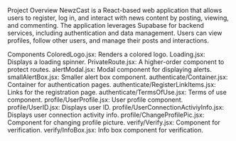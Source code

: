 Project Overview
NewzCast is a React-based web application that allows users to register, log in, and interact with news content by posting, viewing, and commenting. The application leverages Supabase for backend services, including authentication and data management. Users can view profiles, follow other users, and manage their posts and interactions.

Components
ColoredLogo.jsx: Renders a colored logo.
Loading.jsx: Displays a loading spinner.
PrivateRoute.jsx: A higher-order component to protect routes.
alertModal.jsx: Modal component for displaying alerts.
smallAlertBox.jsx: Smaller alert box component.
authenticate/Container.jsx: Container for authentication pages.
authenticate/RegisterLinkItems.jsx: Links for the registration page.
authenticate/TermsOfUse.jsx: Terms of use component.
profile/UserProfile.jsx: User profile component.
profile/UserID.jsx: Displays user ID.
profile/UserConnectionActiviyInfo.jsx: Displays user connection activity info.
profile/ChangeProfilePic.jsx: Component for changing profile picture.
verify/Verify.jsx: Component for verification.
verify/InfoBox.jsx: Info box component for verification.

